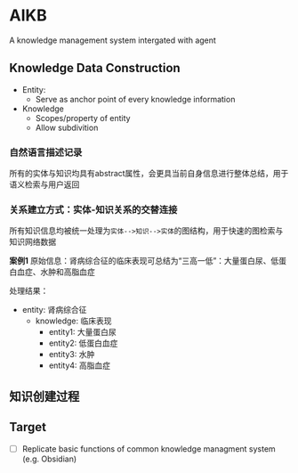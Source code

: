 # AIKB

A knowledge management system intergated with agent

## Knowledge Data Construction
- Entity: 
    - Serve as anchor point of every knowledge information 
- Knowledge
    - Scopes/property of entity
    - Allow subdivition

### 自然语言描述记录
所有的实体与知识均具有abstract属性，会更具当前自身信息进行整体总结，用于语义检索与用户返回

### 关系建立方式：实体-知识关系的交替连接
所有知识信息均被统一处理为`实体-->知识-->实体`的图结构，用于快速的图检索与知识网络数据

**案例1** 
原始信息：肾病综合征的临床表现可总结为“三高一低”：大量蛋白尿、低蛋白血症、水肿和高脂血症

处理结果：
- entity: 肾病综合征
    - knowledge: 临床表现
        - entity1: 大量蛋白尿 
        - entity2: 低蛋白血症
        - entity3: 水肿
        - entity4: 高脂血症

## 知识创建过程

## Target
- [ ] Replicate basic functions of common knowledge managment system (e.g. Obsidian)   
